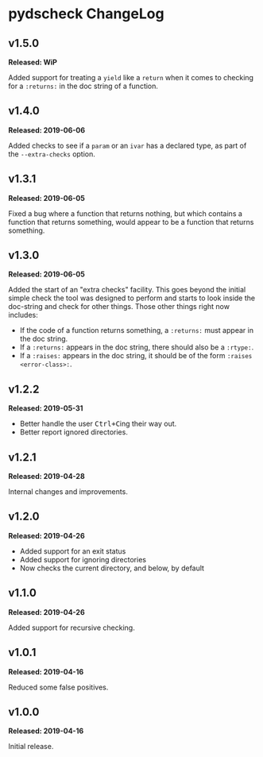 # pydscheck ChangeLog

## v1.5.0

**Released: WiP**

Added support for treating a `yield` like a `return` when it comes to
checking for a `:returns:` in the doc string of a function.

## v1.4.0

**Released: 2019-06-06**

Added checks to see if a `param` or an `ivar` has a declared type, as part
of the `--extra-checks` option.

## v1.3.1

**Released: 2019-06-05**

Fixed a bug where a function that returns nothing, but which contains a
function that returns something, would appear to be a function that returns
something.

## v1.3.0

**Released: 2019-06-05**

Added the start of an "extra checks" facility. This goes beyond the initial
simple check the tool was designed to perform and starts to look inside the
doc-string and check for other things. Those other things right now
includes:

- If the code of a function returns something, a `:returns:` must appear in
  the doc string.
- If a `:returns:` appears in the doc string, there should also be a
  `:rtype:`.
- If a `:raises:` appears in the doc string, it should be of the form
  `:raises <error-class>:`.

## v1.2.2

**Released: 2019-05-31**

- Better handle the user <kbd>Ctrl+C</kbd>ing their way out.
- Better report ignored directories.

## v1.2.1

**Released: 2019-04-28**

Internal changes and improvements.

## v1.2.0

**Released: 2019-04-26**

- Added support for an exit status
- Added support for ignoring directories
- Now checks the current directory, and below, by default

## v1.1.0

**Released: 2019-04-26**

Added support for recursive checking.

## v1.0.1

**Released: 2019-04-16**

Reduced some false positives.

## v1.0.0

**Released: 2019-04-16**

Initial release.

[//]: # (ChangeLog.md ends here)
